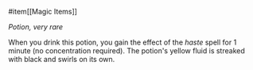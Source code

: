  #item[[Magic Items]]

*Potion, very rare*

When you drink this potion, you gain the effect of the *haste* spell for 1 minute (no concentration required). The potion's yellow fluid is streaked with black and swirls on its own.
